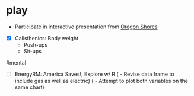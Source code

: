 # play

- Participate in interactive presentation from [Oregon Shores](http://www.oregonshores.org/)

- [x] Calisthenics: Body weight
  - Push-ups
  - Sit-ups

\#mental

- [ ] EnergyRM: America Saves!; Explore w/ R
(  - Revise data frame to include gas as well as electric)
(  - Attempt to plot both variables on the same chart)
